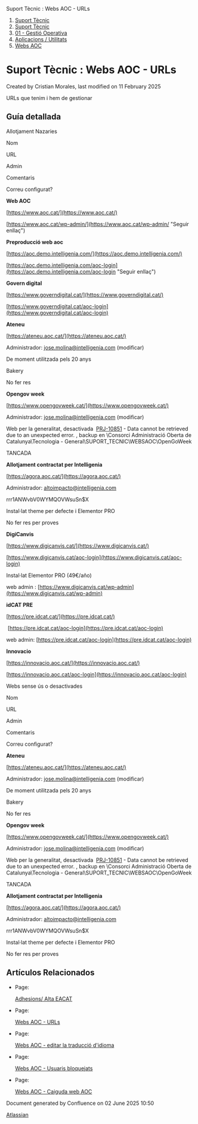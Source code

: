 Suport Tècnic : Webs AOC - URLs  

1.  [Suport Tècnic](index.md)
2.  [Suport Tècnic](13893782.md)
3.  [01 - Gestió Operativa](26313391.md)
4.  [Aplicacions / Utilitats](41517088.md)
5.  [Webs AOC](Webs-AOC_81856274.md)

Suport Tècnic : Webs AOC - URLs
===============================

Created by Cristian Morales, last modified on 11 February 2025

URLs que tenim i hem de gestionar

Guía detallada
--------------

Allotjament Nazaries

  

Nom

URL

Admin

Comentaris

Correu configurat?

**Web AOC**

[https://www.aoc.cat/](https://www.aoc.cat/)

[https://www.aoc.cat/wp-admin/](https://www.aoc.cat/wp-admin/ "Seguir enllaç") 

  

  

**Preproducció web aoc**

[https://aoc.demo.intelligenia.com/](https://aoc.demo.intelligenia.com/)

[https://aoc.demo.intelligenia.com/aoc-login](https://aoc.demo.intelligenia.com/aoc-login "Seguir enllaç")

  

  

**Govern digital**

[https://www.governdigital.cat/](https://www.governdigital.cat/)

[https://www.governdigital.cat/aoc-login](https://www.governdigital.cat/aoc-login)

  

  

**Ateneu**

[https://ateneu.aoc.cat/](https://ateneu.aoc.cat/)

Administrador: [jose.molina@intelligenia.com](mailto:jose.molina@intelligenia.com) (modificar)

De moment utilitzada pels 20 anys

Bakery

No fer res

**Opengov week**

[https://www.opengovweek.cat/](https://www.opengovweek.cat/)

Administrador: [jose.molina@intelligenia.com](mailto:jose.molina@intelligenia.com) (modificar)

Web per la generalitat, desactivada  [PRJ-10851](https://contacte.aoc.cat/browse/PRJ-10851?src=confmacro) - Data cannot be retrieved due to an unexpected error. , backup en \\Consorci Administració Oberta de Catalunya\\Tecnologia - General\\SUPORT\_TECNIC\\WEBSAOC\\OpenGoWeek

TANCADA

**Allotjament contractat per Intelligenia**

[https://agora.aoc.cat/](https://agora.aoc.cat/)

Administrador: [altoimpacto@intelligenia.com](mailto:altoimpacto@intelligenia.com)

rrr1ANWvbV0WYMQOVWsuSn$X

Instal·lat theme per defecte i Elementor PRO

No fer res per proves

**DigiCanvis**

[https://www.digicanvis.cat/](https://www.digicanvis.cat/)

[https://www.digicanvis.cat/aoc-login](https://www.digicanvis.cat/aoc-login)

Instal·lat Elementor PRO (49€/año)

web admin : [https://www.digicanvis.cat/wp-admin](https://www.digicanvis.cat/wp-admin)

  

**idCAT PRE**

[https://pre.idcat.cat/](https://pre.idcat.cat/)

 [https://pre.idcat.cat/aoc-login](https://pre.idcat.cat/aoc-login)

web admin: [https://pre.idcat.cat/aoc-login](https://pre.idcat.cat/aoc-login)

  

**Innovacio**

[https://innovacio.aoc.cat/](https://innovacio.aoc.cat/)

[https://innovacio.aoc.cat/aoc-login](https://innovacio.aoc.cat/aoc-login)

  

  

Webs sense ús o desactivades

Nom

URL

Admin

Comentaris

Correu configurat?

**Ateneu**

[https://ateneu.aoc.cat/](https://ateneu.aoc.cat/)

Administrador: [jose.molina@intelligenia.com](mailto:jose.molina@intelligenia.com) (modificar)

De moment utilitzada pels 20 anys

Bakery

No fer res

**Opengov week**

[https://www.opengovweek.cat/](https://www.opengovweek.cat/)

Administrador: [jose.molina@intelligenia.com](mailto:jose.molina@intelligenia.com) (modificar)

Web per la generalitat, desactivada  [PRJ-10851](https://contacte.aoc.cat/browse/PRJ-10851?src=confmacro) - Data cannot be retrieved due to an unexpected error. , backup en \\Consorci Administració Oberta de Catalunya\\Tecnologia - General\\SUPORT\_TECNIC\\WEBSAOC\\OpenGoWeek

TANCADA

**Allotjament contractat per Intelligenia**

[https://agora.aoc.cat/](https://agora.aoc.cat/)

Administrador: [altoimpacto@intelligenia.com](mailto:altoimpacto@intelligenia.com)

rrr1ANWvbV0WYMQOVWsuSn$X

Instal·lat theme per defecte i Elementor PRO

No fer res per proves

Artículos Relacionados
----------------------

*   Page:
    
    [Adhesions/ Alta EACAT](/pages/viewpage.action?pageId=26313473)
    
*   Page:
    
    [Webs AOC - URLs](/display/SII/Webs+AOC+-+URLs)
    
*   Page:
    
    [Webs AOC - editar la traducció d'idioma](/pages/viewpage.action?pageId=118555158)
    
*   Page:
    
    [Webs AOC - Usuaris bloquejats](/display/SII/Webs+AOC+-+Usuaris+bloquejats)
    
*   Page:
    
    [Webs AOC - Caiguda web AOC](/display/SII/Webs+AOC+-+Caiguda+web+AOC)
    

  

  

Document generated by Confluence on 02 June 2025 10:50

[Atlassian](http://www.atlassian.com/)